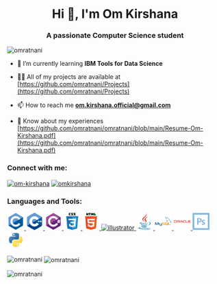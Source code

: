 <h1 align="center">Hi 👋, I'm Om Kirshana</h1>
<h3 align="center">A passionate Computer Science student</h3>

<p align="left"> <img src="https://komarev.com/ghpvc/?username=omratnani&label=Profile%20views&color=0e75b6&style=flat" alt="omratnani" /> </p>

- 🌱 I’m currently learning **IBM Tools for Data Science**

- 👨‍💻 All of my projects are available at [https://github.com/omratnani/Projects](https://github.com/omratnani/Projects)

- 📫 How to reach me **om.kirshana.official@gmail.com**

- 📄 Know about my experiences [https://github.com/omratnani/omratnani/blob/main/Resume-Om-Kirshana.pdf](https://github.com/omratnani/omratnani/blob/main/Resume-Om-Kirshana.pdf)

<h3 align="left">Connect with me:</h3>
<p align="left">
<a href="https://linkedin.com/in/om-kirshana" target="blank"><img align="center" src="https://raw.githubusercontent.com/rahuldkjain/github-profile-readme-generator/master/src/images/icons/Social/linked-in-alt.svg" alt="om-kirshana" height="30" width="40" /></a>
<a href="https://kaggle.com/omkirshana" target="blank"><img align="center" src="https://raw.githubusercontent.com/rahuldkjain/github-profile-readme-generator/master/src/images/icons/Social/kaggle.svg" alt="omkirshana" height="30" width="40" /></a>
</p>

<h3 align="left">Languages and Tools:</h3>
<p align="left"> <a href="https://www.cprogramming.com/" target="_blank" rel="noreferrer"> <img src="https://raw.githubusercontent.com/devicons/devicon/master/icons/c/c-original.svg" alt="c" width="40" height="40"/> </a> <a href="https://www.w3schools.com/cpp/" target="_blank" rel="noreferrer"> <img src="https://raw.githubusercontent.com/devicons/devicon/master/icons/cplusplus/cplusplus-original.svg" alt="cplusplus" width="40" height="40"/> </a> <a href="https://www.w3schools.com/cs/" target="_blank" rel="noreferrer"> <img src="https://raw.githubusercontent.com/devicons/devicon/master/icons/csharp/csharp-original.svg" alt="csharp" width="40" height="40"/> </a> <a href="https://www.w3schools.com/css/" target="_blank" rel="noreferrer"> <img src="https://raw.githubusercontent.com/devicons/devicon/master/icons/css3/css3-original-wordmark.svg" alt="css3" width="40" height="40"/> </a> <a href="https://www.w3.org/html/" target="_blank" rel="noreferrer"> <img src="https://raw.githubusercontent.com/devicons/devicon/master/icons/html5/html5-original-wordmark.svg" alt="html5" width="40" height="40"/> </a> <a href="https://www.adobe.com/in/products/illustrator.html" target="_blank" rel="noreferrer"> <img src="https://www.vectorlogo.zone/logos/adobe_illustrator/adobe_illustrator-icon.svg" alt="illustrator" width="40" height="40"/> </a> <a href="https://www.java.com" target="_blank" rel="noreferrer"> <img src="https://raw.githubusercontent.com/devicons/devicon/master/icons/java/java-original.svg" alt="java" width="40" height="40"/> </a> <a href="https://www.mysql.com/" target="_blank" rel="noreferrer"> <img src="https://raw.githubusercontent.com/devicons/devicon/master/icons/mysql/mysql-original-wordmark.svg" alt="mysql" width="40" height="40"/> </a> <a href="https://www.oracle.com/" target="_blank" rel="noreferrer"> <img src="https://raw.githubusercontent.com/devicons/devicon/master/icons/oracle/oracle-original.svg" alt="oracle" width="40" height="40"/> </a> <a href="https://www.photoshop.com/en" target="_blank" rel="noreferrer"> <img src="https://raw.githubusercontent.com/devicons/devicon/master/icons/photoshop/photoshop-line.svg" alt="photoshop" width="40" height="40"/> </a> <a href="https://www.python.org" target="_blank" rel="noreferrer"> <img src="https://raw.githubusercontent.com/devicons/devicon/master/icons/python/python-original.svg" alt="python" width="40" height="40"/> </a> </p>

<p><img align="left" src="https://github-readme-stats.vercel.app/api/top-langs?username=omratnani&show_icons=true&locale=en&layout=compact" alt="omratnani" /></p>

<p>&nbsp;<img align="center" src="https://github-readme-stats.vercel.app/api?username=omratnani&show_icons=true&locale=en" alt="omratnani" /></p>

<p><img align="center" src="https://github-readme-streak-stats.herokuapp.com/?user=omratnani&" alt="omratnani" /></p>
